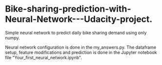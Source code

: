 # Bike-sharing-prediction-with-Neural-Network---Udacity-project.

Simple neural network to predict daily bike sharing demand using only numpy.

Neural network configuration is done in the my_answers.py. The dataframe setup, feature modifications and prediction is done in the Jupyter notebook file "Your_first_neural_network.ipynb".
